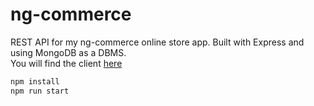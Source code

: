 # ng-commerce

REST API for my ng-commerce online store app. 
Built with Express and using MongoDB as a DBMS.  
 You will find the client   [here](https://github.com/aleksandarrusev/ng-commerce-client)

```javascript
npm install
npm run start
```
